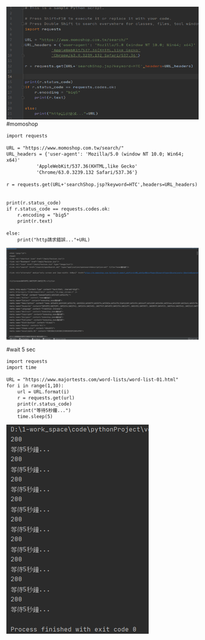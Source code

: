 ![image](https://github.com/kampfcl3/pyhon_WebScrapying/blob/main/pic/1.png)
#momoshop
```
import requests

URL = "https://www.momoshop.com.tw/search/"
URL_headers = {'user-agent': 'Mozilla/5.0 (window NT 10.0; Win64; x64)'
           'AppleWebKit/537.36(KHTML,like Gecko'
           'Chrome/63.0.3239.132 Safari/537.36'}

r = requests.get(URL+'searchShop.jsp?keyword=HTC',headers=URL_headers)


print(r.status_code)
if r.status_code == requests.codes.ok:
    r.encoding = "big5"
    print(r.text)

else:
    print("http請求錯誤..."+URL)
```
![image](https://github.com/kampfcl3/pyhon_WebScrapying/blob/main/pic/1q.png)


#wait 5 sec
```
import requests
import time

URL = "https://www.majortests.com/word-lists/word-list-01.html"
for i in range(1,10):
    url = URL.format(i)
    r = requests.get(url)
    print(r.status_code)
    print("等待5秒鐘...")
    time.sleep(5)
```
![image](https://github.com/kampfcl3/pyhon_WebScrapying/blob/main/pic/2q.png)
